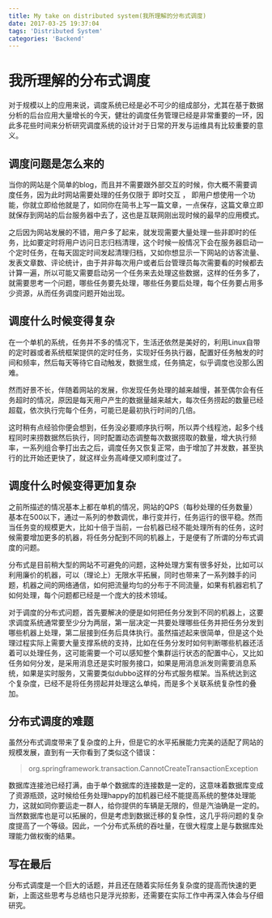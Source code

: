 ```yaml
---
title: My take on distributed system(我所理解的分布式调度)
date: 2017-03-25 19:37:04
tags: 'Distributed System'
categories: 'Backend'
---
```


# 我所理解的分布式调度

对于规模以上的应用来说，调度系统已经是必不可少的组成部分，尤其在基于数据分析的后台应用大量增长的今天，健壮的调度任务管理已经是非常重要的一环，因此多花些时间来分析研究调度系统的设计对于日常的开发与运维具有比较重要的意义。


<!--more-->

## 调度问题是怎么来的
当你的网站是个简单的blog，而且并不需要跟外部交互的时候，你大概不需要调度任务，因为此时网站需要处理的任务仅限于 即时交互 ， 即用户想使用一个功能，你就立即给他就是了，如同你在简书上写一篇文章，一点保存，这篇文章立即就保存到网站的后台服务器中去了，这也是互联网刚出现时候的最早的应用模式。

之后因为网站发展的不错，用户多了起来，就发现需要大量处理一些非即时的任务，比如要定时将用户访问日志归档清理，这个时候一般情况下会在服务器启动一个定时任务，在每天固定时间发起清理归档，又如你想显示一下网站的访客流量、发表文章数、评论统计，由于并非每次用户或者后台管理员每次需要看的时候都去计算一遍，所以可能又需要启动另一个任务来去处理这些数据，这样的任务多了，就需要思考一个问题，哪些任务要先处理，哪些任务要后处理，每个任务要占用多少资源，从而任务调度问题开始出现。

## 调度什么时候变得复杂
在一个单机的系统，任务并不多的情况下，生活还依然是美好的，利用Linux自带的定时器或者系统框架提供的定时任务，实现好任务执行器，配置好任务触发的时间和频率，然后每天等待它自动触发，数据生成，任务搞定，似乎调度也没那么困难。

然而好景不长，伴随着网站的发展，你发现任务处理的越来越慢，甚至偶尔会有任务超时的情况，原因是每天用户产生的数据量越来越大，每次任务捞起的数量已经超载，依次执行完每个任务，可能已是最初执行时间的几倍。

这时稍有点经验你便会想到，任务没必要顺序执行啊，所以弄个线程池，起多个线程同时来捞数据然后执行，同时配置动态调整每次数据捞取的数量，增大执行频率，一系列组合拳打出去之后，调度任务又恢复正常，由于增加了并发数，甚至执行的比开始还更快了，就这样业务高峰便又顺利度过了。

## 调度什么时候变得更加复杂
之前所描述的情况基本上都在单机的情况，网站的QPS（每秒处理的任务数量）基本在500以下，通过一系列的参数调优，串行变并行，任务运行的很平稳。然而当任务变的规模更大，比如十倍于当前，一台机器已经不能处理所有的任务，这时候需要增加更多的机器，将任务分配到不同的机器上，于是便有了所谓的分布式调度的问题。

分布式是目前稍大型的网站不可避免的问题，这种处理方案有很多好处，比如可以利用廉价的机器，可以（理论上）无限水平拓展，同时也带来了一系列棘手的问题，机器之间的网络通信，如何把流量均匀的分布于不同流量，如果有机器宕机了如何处理，每个问题都已经是一个庞大的技术领域。

对于调度的分布式问题，首先要解决的便是如何把任务分发到不同的机器上，这要求调度系统通常要至少分为两层，第一层决定一共要处理哪些任务并把任务分发到哪些机器上处理，第二层接到任务后具体执行。虽然描述起来很简单，但是这个处理过程实际上需要大量支撑系统的支持，比如在任务分发时如何判断哪些机器还活着可以处理任务，这可能需要一个可以感知整个集群运行状态的配置中心，又比如任务如何分发，是采用消息还是实时服务接口，如果是用消息派发则需要消息系统，如果是实时服务，又需要类似dubbo这样的分布式服务框架。当系统达到这个复杂度，已经不是将任务捞起并处理这么单纯，而是多个关联系统复杂性的叠加。

## 分布式调度的难题
虽然分布式调度带来了复杂度的上升，但是它的水平拓展能力完美的适配了网站的规模发展，直到有一天你看到了类似这个错误：

> org.springframework.transaction.CannotCreateTransactionException

数据库连接池已经打满，由于单个数据库的连接数是一定的，这意味着数据库变成了资源瓶颈，这时候给任务处理happy的加机器已经不能提高系统的整体处理能力，这就如同你要运走一群人，给你提供的车辆是无限的，但是汽油确是一定的。当然数据库也是可以拓展的，但是考虑到数据迁移的复杂性，这几乎将问题的复杂度提高了一个等级。因此，一个分布式系统的吞吐量，在很大程度上是与数据库处理能力做权衡的结果。

## 写在最后
分布式调度是一个巨大的话题，并且还在随着实际任务复杂度的提高而快速的更新，上面这些思考与总结也只是浮光掠影，还需要在实际工作中再深入体会与仔细研究。